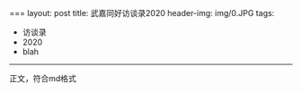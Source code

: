 ===
layout: post
title: 武嘉同好访谈录2020
header-img: img/0.JPG
tags:
 - 访谈录
 - 2020
 - blah
---

正文，符合md格式

